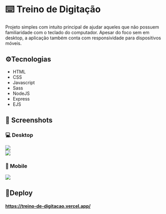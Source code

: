# ⌨️ Treino de Digitação

Projeto simples com intuito principal de ajudar aqueles que não possuem familiaridade com o teclado do computador. Apesar do foco sem em desktop, a aplicação também conta com responsividade para dispositivos móveis.

## ⚙️Tecnologias
- HTML
- CSS
- Javascript
- Sass
- NodeJS
- Express
- EJS

## 📸 Screenshots

### 💻 Desktop
<img src="./public/src/assets/img/screenshots/print01.png"></br>
<img src="./public/src/assets/img/screenshots/print02.png"></br>

### 📱 Mobile
<img src="./public/src/assets/img/screenshots/print03.png"></br>

## 🔗Deploy
#### https://treino-de-digitacao.vercel.app/
